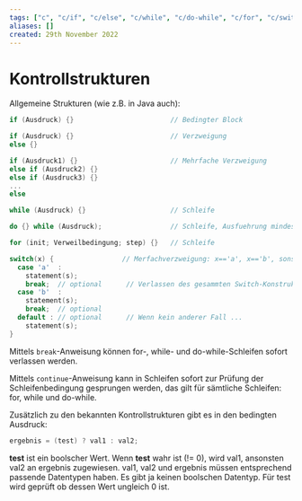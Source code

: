 ```yaml
---
tags: ["c", "c/if", "c/else", "c/while", "c/do-while", "c/for", "c/switch-case", "c/break", "c/continue"]
aliases: []
created: 29th November 2022
---
```


# Kontrollstrukturen

Allgemeine Strukturen (wie z.B. in Java auch):

```c
if (Ausdruck) {}						// Bedingter Block
```

```c 
if (Ausdruck) {}						// Verzweigung
else {}
```

```c
if (Ausdruck1) {}						// Mehrfache Verzweigung
else if (Ausdruck2) {}
else if (Ausdruck3) {}
...
else
```

```c
while (Ausdruck) {}						// Schleife
```

```c
do {} while (Ausdruck);					// Schleife, Ausfuehrung mindestens einmal
```

```c
for (init; Verweilbedingung; step) {}	// Schleife
```

```c
switch(x) {					// Merfachverzweigung: x=='a', x=='b', sonst
  case 'a'  :
    statement(s);
    break;	// optional		 // Verlassen des gesammten Switch-Konstrukts
  case 'b'  :
    statement(s);
    break;	// optional
  default :	// optional		 // Wenn kein anderer Fall ...
    statement(s);
}
```

Mittels `break`-Anweisung können for-, while- und do-while-Schleifen sofort verlassen werden.

Mittels `continue`-Anweisung kann in Schleifen sofort zur Prüfung der Schleifenbedingung gesprungen werden, das gilt für sämtliche Schleifen: for, while und do-while.





Zusätzlich zu den bekannten Kontrollstrukturen gibt es in den bedingten Ausdruck:

```c
ergebnis = (test) ? val1 : val2;
```

**test** ist ein boolscher Wert. Wenn **test** wahr ist (!= 0), wird val1, ansonsten val2 an ergebnis zugewiesen. val1, val2 und ergebnis müssen entsprechend passende Datentypen haben. Es gibt ja keinen boolschen Datentyp. Für test wird geprüft ob dessen Wert ungleich 0 ist.
